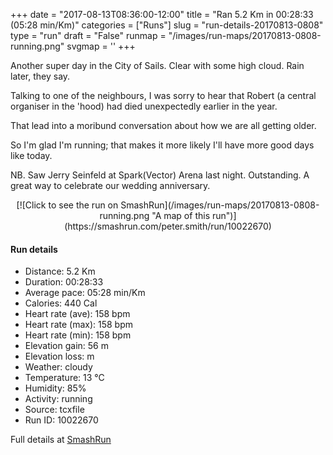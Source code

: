 +++
date = "2017-08-13T08:36:00-12:00"
title = "Ran 5.2 Km in 00:28:33 (05:28 min/Km)"
categories = ["Runs"]
slug = "run-details-20170813-0808"
type = "run"
draft = "False"
runmap = "/images/run-maps/20170813-0808-running.png"
svgmap = '<polyline points="90 50, 90 51, 89 51, 89 53, 88 54, 82 53, 80 53, 79 53, 74 52, 72 50, 69 47, 67 45, 65 43, 65 43, 63 44, 62 46, 59 45, 58 45, 56 46, 50 50, 47 53, 43 56, 43 57, 42 58, 41 59, 40 59, 39 60, 38 60, 36 61, 31 63, 29 63, 23 65, 18 67, 18 67, 17 67, 11 69, 8 70, 6 69, 1 66, 0 65, 0 63, 3 61, 19 52, 20 51, 38 40, 45 35, 46 34, 48 33, 49 32, 51 32, 59 37, 60 37, 64 39, 71 36, 73 36, 74 35, 80 33, 84 32, 86 31, 86 30, 88 31, 90 31, 94 34, 98 33, 98 33, 100 33, 100 34, 99 36, 99 37">'
+++

Another super day in the City of Sails. Clear with some high cloud. Rain later, they say. 

Talking to one of the neighbours, I was sorry to hear that Robert (a central organiser in the 'hood) had died unexpectedly earlier in the year. 

That lead into a moribund conversation about how we are all getting older. 

So I'm glad I'm running; that makes it more likely I'll have more good days like today. 

NB. Saw Jerry Seinfeld at Spark(Vector) Arena last night. Outstanding. A great way to celebrate our wedding anniversary. 

<!--more-->

<center>
[![Click to see the run on SmashRun](/images/run-maps/20170813-0808-running.png "A map of this run")](https://smashrun.com/peter.smith/run/10022670)
</center>

#### Run details

* Distance: 5.2 Km
* Duration: 00:28:33
* Average pace: 05:28 min/Km
* Calories: 440 Cal
* Heart rate (ave): 158 bpm
* Heart rate (max): 158 bpm
* Heart rate (min): 158 bpm
* Elevation gain: 56 m
* Elevation loss:  m
* Weather: cloudy
* Temperature: 13 &deg;C
* Humidity: 85%
* Activity: running
* Source: tcxfile
* Run ID: 10022670

Full details at [SmashRun](https://smashrun.com/peter.smith/run/10022670)